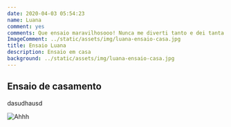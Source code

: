```yaml
---
date: 2020-04-03 05:54:23
name: Luana
comment: yes
comments: Que ensaio maravilhosooo! Nunca me diverti tanto e dei tanta risada. Estava precisando de um momento assim. As fotos ficaram excelentes. Já pedi para fazer meu álbum na hora.
ImageComment: ../static/assets/img/luana-ensaio-casa.jpg
title: Ensaio Luana
description: Ensaio em casa
background: ../static/assets/img/luana-ensaio-casa.jpg
---
```


## Ensaio de casamento

dasudhausd

![Ahhh](/static/assets/img/luana-ensaio-casa.jpg)
